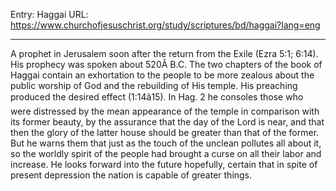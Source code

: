 Entry: Haggai
URL: https://www.churchofjesuschrist.org/study/scriptures/bd/haggai?lang=eng

---

A prophet in Jerusalem soon after the return from the Exile (Ezra 5:1; 6:14). His prophecy was spoken about 520Â B.C. The two chapters of the book of Haggai contain an exhortation to the people to be more zealous about the public worship of God and the rebuilding of His temple. His preaching produced the desired effect (1:14â15). In Hag. 2 he consoles those who were distressed by the mean appearance of the temple in comparison with its former beauty, by the assurance that the day of the Lord is near, and that then the glory of the latter house should be greater than that of the former. But he warns them that just as the touch of the unclean pollutes all about it, so the worldly spirit of the people had brought a curse on all their labor and increase. He looks forward into the future hopefully, certain that in spite of present depression the nation is capable of greater things.

